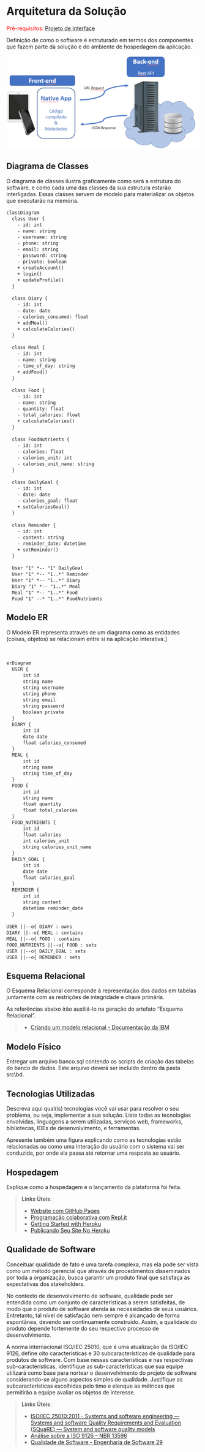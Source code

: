 # Arquitetura da Solução

<span style="color:red">Pré-requisitos: <a href="3-Projeto de Interface.md"> Projeto de Interface</a></span>

Definição de como o software é estruturado em termos dos componentes que fazem parte da solução e do ambiente de hospedagem da aplicação.

![Arquitetura da Solução](img/02-mob-arch.png)

## Diagrama de Classes

O diagrama de classes ilustra graficamente como será a estrutura do software, e como cada uma das classes da sua estrutura estarão interligadas. Essas classes servem de modelo para materializar os objetos que executarão na memória.

```mermaid
classDiagram
  class User {
    - id: int
    - name: string
    - username: string
    - phone: string
    - email: string
    - password: string
    - private: boolean
    + createAccount()
    + login()
    + updateProfile()
  }

  class Diary {
    - id: int
    - date: date
    - calories_consumed: float
    + addMeal()
    + calculateCalories()
  }

  class Meal {
    - id: int
    - name: string
    - time_of_day: string
    + addFood()
  }

  class Food {
    - id: int
    - name: string
    - quantity: float
    - total_calories: float
    + calculateCalories()
  }

  class FoodNutrients {
    - id: int
    - calories: float
    - calories_unit: int
    - calories_unit_name: string
  }

  class DailyGoal {
    - id: int
    - date: date
    - calories_goal: float
    + setCaloriesGoal()
  }

  class Reminder {
    - id: int
    - content: string
    - reminder_date: datetime
    + setReminder()
  }

  User "1" *-- "1" DailyGoal
  User "1" *-- "1..*" Reminder
  User "1" *-- "1..*" Diary
  Diary "1" *-- "1..*" Meal
  Meal "1" *-- "1..*" Food
  Food "1" --* "1..*" FoodNutrients

```

## Modelo ER

O Modelo ER representa através de um diagrama como as entidades (coisas, objetos) se relacionam entre si na aplicação interativa.]

```mermaid


erDiagram
  USER {
      int id
      string name
      string username
      string phone
      string email
      string password
      boolean private
  }
  DIARY {
      int id
      date date
      float calories_consumed
  }
  MEAL {
      int id
      string name
      string time_of_day
  }
  FOOD {
      int id
      string name
      float quantity
      float total_calories
  }
  FOOD_NUTRIENTS {
      int id
      float calories
      int calories_unit
      string calories_unit_name
  }
  DAILY_GOAL {
      int id
      date date
      float calories_goal
  }
  REMINDER {
      int id
      string content
      datetime reminder_date
  }

USER ||--o{ DIARY : owns
DIARY ||--o{ MEAL : contains
MEAL ||--o{ FOOD : contains
FOOD_NUTRIENTS ||--o{ FOOD : sets
USER ||--o{ DAILY_GOAL : sets
USER ||--o{ REMINDER : sets

```


## Esquema Relacional

O Esquema Relacional corresponde à representação dos dados em tabelas juntamente com as restrições de integridade e chave primária.
 
As referências abaixo irão auxiliá-lo na geração do artefato “Esquema Relacional”.

> - [Criando um modelo relacional - Documentação da IBM](https://www.ibm.com/docs/pt-br/cognos-analytics/10.2.2?topic=designer-creating-relational-model)

## Modelo Físico

Entregar um arquivo banco.sql contendo os scripts de criação das tabelas do banco de dados. Este arquivo deverá ser incluído dentro da pasta src\bd.

## Tecnologias Utilizadas

Descreva aqui qual(is) tecnologias você vai usar para resolver o seu problema, ou seja, implementar a sua solução. Liste todas as tecnologias envolvidas, linguagens a serem utilizadas, serviços web, frameworks, bibliotecas, IDEs de desenvolvimento, e ferramentas.

Apresente também uma figura explicando como as tecnologias estão relacionadas ou como uma interação do usuário com o sistema vai ser conduzida, por onde ela passa até retornar uma resposta ao usuário.

## Hospedagem

Explique como a hospedagem e o lançamento da plataforma foi feita.

> **Links Úteis**:
>
> - [Website com GitHub Pages](https://pages.github.com/)
> - [Programação colaborativa com Repl.it](https://repl.it/)
> - [Getting Started with Heroku](https://devcenter.heroku.com/start)
> - [Publicando Seu Site No Heroku](http://pythonclub.com.br/publicando-seu-hello-world-no-heroku.html)

## Qualidade de Software

Conceituar qualidade de fato é uma tarefa complexa, mas ela pode ser vista como um método gerencial que através de procedimentos disseminados por toda a organização, busca garantir um produto final que satisfaça às expectativas dos stakeholders.

No contexto de desenvolvimento de software, qualidade pode ser entendida como um conjunto de características a serem satisfeitas, de modo que o produto de software atenda às necessidades de seus usuários. Entretanto, tal nível de satisfação nem sempre é alcançado de forma espontânea, devendo ser continuamente construído. Assim, a qualidade do produto depende fortemente do seu respectivo processo de desenvolvimento.

A norma internacional ISO/IEC 25010, que é uma atualização da ISO/IEC 9126, define oito características e 30 subcaracterísticas de qualidade para produtos de software.
Com base nessas características e nas respectivas sub-características, identifique as sub-características que sua equipe utilizará como base para nortear o desenvolvimento do projeto de software considerando-se alguns aspectos simples de qualidade. Justifique as subcaracterísticas escolhidas pelo time e elenque as métricas que permitirão a equipe avaliar os objetos de interesse.

> **Links Úteis**:
>
> - [ISO/IEC 25010:2011 - Systems and software engineering — Systems and software Quality Requirements and Evaluation (SQuaRE) — System and software quality models](https://www.iso.org/standard/35733.html/)
> - [Análise sobre a ISO 9126 – NBR 13596](https://www.tiespecialistas.com.br/analise-sobre-iso-9126-nbr-13596/)
> - [Qualidade de Software - Engenharia de Software 29](https://www.devmedia.com.br/qualidade-de-software-engenharia-de-software-29/18209/)
